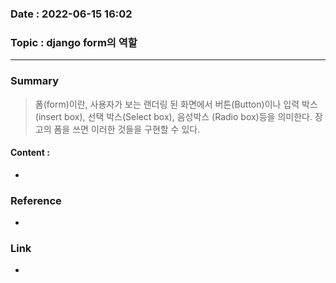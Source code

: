 ### Date : 2022-06-15 16:02

### Topic : django form의 역할
---
### Summary
> 폼(form)이란, 사용자가 보는 랜더링 된 화면에서 버튼(Button)이나 입력 박스(insert box), 선택 박스(Select box),  음성박스 (Radio box)등을 의미한다. 장고의 폼을 쓰면 이러한 것들을 구현할 수 있다.

#### Content :
- 

### Reference
- 

### Link
-
